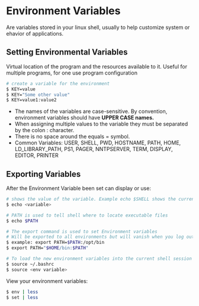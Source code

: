 # Environment Variables
Are variables stored in your linux shell, usually to help customize system or ehavior of applications.  

## Setting Environmental Variables
Virtual location of the program and the resources available to it. Useful for multiple
programs, for one use program configuration
```bash
# create a variable for the environment 
$ KEY=value
$ KEY="Some other value"
$ KEY=value1:value2
```
* The names of the variables are case-sensitive. By convention, environment variables should have **UPPER CASE names.**
* When assigning multiple values to the variable they must be separated by the colon : character.
* There is no space around the equals = symbol.
* Common Variables: USER, SHELL, PWD, HOSTNAME, PATH, HOME, LD_LIBRARY_PATH, PS1, PAGER, NNTPSERVER, TERM, DISPLAY, EDITOR, PRINTER

## Exporting Variables
After the Environment Variable been set can display or use: 
```bash
# shows the value of the variable. Example echo $SHELL shows the current shell location.
$ echo <variable> 

# PATH is used to tell shell where to locate executable files
$ echo $PATH 

# The export command is used to set Environment variables
# Will be exported to all environments but will vanish when you log out machine.
$ example: export PATH=$PATH:/opt/bin
$ export PATH="$HOME/bin:$PATH"

# To load the new environment variables into the current shell session use the source
$ source ~/.bashrc
$ source <env variable>
```

View your environment variables:
```bash
$ env | less
$ set | less
```

